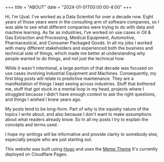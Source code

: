 +++
title = "ABOUT"
date = "2024-01-01T00:00:00-4:00"
+++

Hi, I'm Ujval. I've worked as a Data Scientist for over a decade now. Eight years of those years were in the consulting arm of software companies, so I was able to see what different companies were trying to do with data and machine learning. As far as industries, I’ve worked on use cases in Oil & Gas Extraction and Processing, Medical Equipment, Automotive, Pharmaceutical, and Consumer Packaged Goods. In all my jobs I worked with many different stakeholders and experienced both the business and technical side of things, which made me better at understanding why people wanted to do things, and not just the technical how. 

While it wasn't intentional, a large portion of that decade was focused on use cases involving Industrial Equipment and Machines. Consequently, my first blog posts will relate to predictive maintenance. They are a manifestation of things I kept seeing across industries. Stuff that bothered me, stuff that got stuck in a mental loop in my head, projects where I struggled because I didn't have enough context to ask the right questions, and things I wished I knew years ago.

My posts tend to be long-form.  Part of why is the squishy nature of the topics I write about, and also because I don't want to make assumptions about what readers already know. So In all my posts I try to explain the concepts and terms used.

I hope my writings will be informative and provide clarity to somebody else, especially people who are just starting out.

This website was built using [Hugo](https://gohugo.io/) and uses the [Meme Theme](https://github.com/reuixiy/hugo-theme-meme)  It's currently deployed on Cloudflare Pages.
